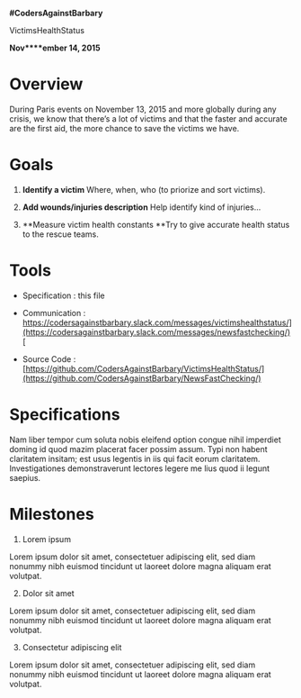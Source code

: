 **#CodersAgainstBarbary**

VictimsHealthStatus

**Nov****ember 14, 2015**

# Overview

During Paris events on November 13, 2015 and more globally during any crisis, we know that there’s a lot of victims and that the faster and accurate are the first aid, the more chance to save the victims  we have.

# Goals

1. **Identify a victim** Where, when, who (to priorize and sort victims). 

2. **Add wounds/injuries description** Help identify kind of injuries...

3. **Measure victim health constants **Try to give accurate health status to the rescue teams. 

# Tools

* Specification : this file 

* Communication : [https://codersagainstbarbary.slack.com/messages/victimshealthstatus/](https://codersagainstbarbary.slack.com/messages/newsfastchecking/)[ ](https://codersagainstbarbary.slack.com/messages/newsfastchecking/)

* Source Code : [https://github.com/CodersAgainstBarbary/VictimsHealthStatus/](https://github.com/CodersAgainstBarbary/NewsFastChecking/)  

# Specifications

Nam liber tempor cum soluta nobis eleifend option congue nihil imperdiet doming id quod mazim placerat facer possim assum. Typi non habent claritatem insitam; est usus legentis in iis qui facit eorum claritatem. Investigationes demonstraverunt lectores legere me lius quod ii legunt saepius.

# Milestones

1. Lorem ipsum

Lorem ipsum dolor sit amet, consectetuer adipiscing elit, sed diam nonummy nibh euismod tincidunt ut laoreet dolore magna aliquam erat volutpat.

2. Dolor sit amet

Lorem ipsum dolor sit amet, consectetuer adipiscing elit, sed diam nonummy nibh euismod tincidunt ut laoreet dolore magna aliquam erat volutpat.

3. Consectetur adipiscing elit

Lorem ipsum dolor sit amet, consectetuer adipiscing elit, sed diam nonummy nibh euismod tincidunt ut laoreet dolore magna aliquam erat volutpat.

